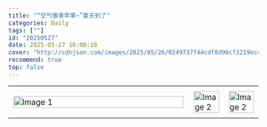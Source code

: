 ```yaml
---
title: "“空气像青苹果~”夏天到了"
categories: Daily
tags: [""]
id: "20250527"
date: 2025-05-27 16:00:18
cover: "http://cdnjson.com/images/2025/05/26/0249737f44cdf8d96cf3219ec43db80a.png"
recommend: true
top: false
---
```



<body>
  <table style="width: 100%; margin: 0 auto; border-collapse: collapse;">
    <tr>
      <td style="width: 100%; padding: 10px;">
        <img src="http://cdnjson.com/images/2025/05/26/0249737f44cdf8d96cf3219ec43db80a.png" alt="Image 1" style="width: 100%; height: auto;">
      </td>
      <td style="width: 100%; padding: 10px;">
        <img src="http://cdnjson.com/images/2025/05/26/a20d97aec3f8ceca42bc91bf54e5b52d.png" alt="Image 2" style="width: 100%; height: auto;">
      </td>
       <td style="width: 100%; padding: 10px;">
        <img src="http://cdnjson.com/images/2025/05/26/73da94e7787aab0790a38096bcc96571-2.png" alt="Image 2" style="width: 100%; height: auto;">
      </td>
    </tr>
  </table>
</body>
